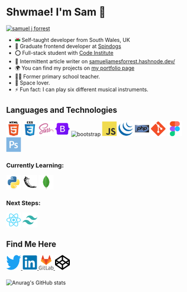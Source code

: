 # Shwmae! I'm Sam 👋

<p align="left"> <a href="https://twitter.com/samueljforrest" target="blank"><img src="https://img.shields.io/twitter/follow/samueljforrest?logo=twitter&style=for-the-badge" alt="samuel j forrest" /></a> </p>

- <img src="img/welsh-flag-emoji.png" width=14> Self-taught developer from South Wales, UK
- 🐶 Graduate frontend developer at [Spindogs](https://www.spindogs.co.uk/)
- ⭕ Full-stack student with [Code Institute](https://codeinstitute.net/)
- 📝 Intermittent article writer on [samueljamesforrest.hashnode.dev/](https://samueljamesforrest.hashnode.dev/)
- 🌍 You can find my projects on [my portfolio page](https://www.samueljamesforrest.com)
- 👨‍🏫 Former primary school teacher.
- 🚀 Space lover.
- ⚡ Fun fact: I can play six different musical instruments.

## Languages and Technologies

<span>
    <img src="https://raw.githubusercontent.com/devicons/devicon/master/icons/html5/html5-original-wordmark.svg" alt="hmtl5" width="40" height="40" />
</span>
<span>
    <img src="https://raw.githubusercontent.com/devicons/devicon/master/icons/css3/css3-original-wordmark.svg" alt="css3" width="40" height="40" />
</span>
<span>
    <img src="https://raw.githubusercontent.com/devicons/devicon/master/icons/sass/sass-original.svg" alt="sass" width="40" height="40" />
</span>    
<span>
    <img src="https://raw.githubusercontent.com/devicons/devicon/master/icons/bootstrap/bootstrap-original.svg" alt="bootstrap" width="40" height="40" />
</span>    
<span>
    <img src="http://materializecss.com/res/materialize.svg" alt="bootstrap" width="40" height="40" />
</span>    
<span>
    <img src="https://raw.githubusercontent.com/devicons/devicon/master/icons/javascript/javascript-original.svg" alt="javascript" width="40" height="40" />
</span>    
<span>
    <img src="https://raw.githubusercontent.com/devicons/devicon/master/icons/jquery/jquery-original.svg" alt="jquery" width="40" height="40" />
</span>    
<span>
    <img src="https://raw.githubusercontent.com/devicons/devicon/master/icons/php/php-original.svg" alt="php" width="40" height="40" />
</span>    
<span>
    <img src="https://raw.githubusercontent.com/devicons/devicon/master/icons/git/git-original.svg" alt="git" width="40" height="40" />
</span>    
<span>
    <img src="https://raw.githubusercontent.com/devicons/devicon/master/icons/figma/figma-original.svg" alt="figma" width="40" height="40" />
</span>    
<span>
    <img src="https://raw.githubusercontent.com/devicons/devicon/master/icons/photoshop/photoshop-plain.svg" alt="photoshop" width="40" height="40" />
</span>

### Currently Learning:

<span>
    <img src="https://raw.githubusercontent.com/devicons/devicon/master/icons/python/python-original.svg" alt="python" width="40" height="40" />
</span>
<span>
    <img src="https://raw.githubusercontent.com/devicons/devicon/master/icons/flask/flask-original.svg" style="fill: #FFFFFF;" alt="python" width="40" height="40" />
</span>
<span>
    <img src="https://raw.githubusercontent.com/devicons/devicon/master/icons/mongodb/mongodb-original.svg" alt="python" width="40" height="40" />
</span>

### Next Steps:

<span>
    <img src="https://raw.githubusercontent.com/devicons/devicon/master/icons/react/react-original.svg" alt="react" width="40" height="40" />
</span>
<span>
    <img src="https://raw.githubusercontent.com/devicons/devicon/master/icons/tailwindcss/tailwindcss-plain.svg" alt="tailwind" width="40" height="40" />
</span>

<br />

## Find Me Here

<a href="https://twitter.com/samueljforrest" target="_blank" rel="noreferrer">
    <img src="https://raw.githubusercontent.com/devicons/devicon/master/icons/twitter/twitter-original.svg" alt="linkedin" width="40" height="40" />
</a>
<a href="https://www.linkedin.com/in/samueljamesforrest/" target="_blank" rel="noreferrer">
    <img src="https://raw.githubusercontent.com/devicons/devicon/master/icons/linkedin/linkedin-original.svg" alt="linkedin" width="40" height="40" />
</a>
<a href="https://gitlab.com/Samoftheforrest" target="_blank" rel="noreferrer">
    <img src="https://raw.githubusercontent.com/devicons/devicon/master/icons/gitlab/gitlab-original-wordmark.svg" alt="gitlab" width="40" height="40" />
</a>
<a href="https://codepen.io/samueljforrest" target="_blank" rel="noreferrer">
    <img src="https://raw.githubusercontent.com/devicons/devicon/master/icons/codepen/codepen-plain.svg" alt="codepen" width="40" height="40" />
</a>

###

![Anurag's GitHub stats](https://github-readme-stats.vercel.app/api?username=SamuelJForrest&show_icons=true&theme=tokyonight)

<!--
**SamuelJForrest/SamuelJForrest** is a ✨ _special_ ✨ repository because its `README.md` (this file) appears on your GitHub profile.

Here are some ideas to get you started:

- 🔭 I’m currently working on ...
- 🌱 I’m currently learning ...
- 👯 I’m looking to collaborate on ...
- 🤔 I’m looking for help with ...
- 💬 Ask me about ...
- 📫 How to reach me: ...
- 😄 Pronouns: ...
- ⚡ Fun fact: ...
-->

